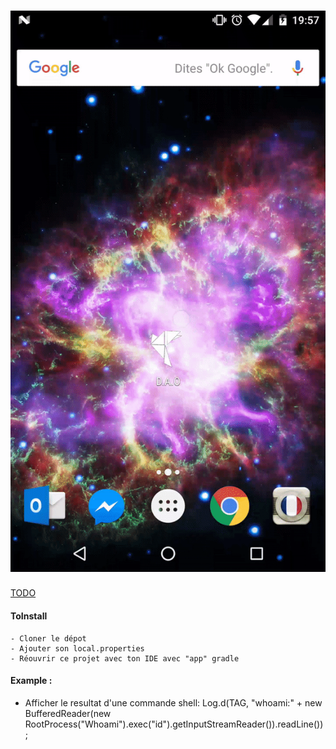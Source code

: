 # ![D.A.O](https://github.com/the-maux/MyInterCepter/blob/master/startmeBaby.gif?raw=true)
[TODO](https://github.com/the-maux/MyInterCepter/projects/1)

#### ToInstall
    - Cloner le dépot
    - Ajouter son local.properties
    - Réouvrir ce projet avec ton IDE avec "app" gradle

#### Example :
* Afficher le resultat d'une commande shell:
         Log.d(TAG, "whoami:" + new BufferedReader(new RootProcess("Whoami").exec("id").getInputStreamReader()).readLine());
